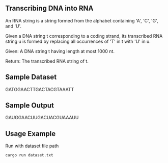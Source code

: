 Transcribing DNA into RNA
--
An RNA string is a string formed from the alphabet containing 'A', 'C', 'G', and 'U'.

Given a DNA string t corresponding to a coding strand, its transcribed RNA string u is formed by replacing all occurrences of 'T' in t with 'U' in u.

Given: A DNA string t having length at most 1000 nt.

Return: The transcribed RNA string of t.

Sample Dataset
---
GATGGAACTTGACTACGTAAATT

Sample Output
---
GAUGGAACUUGACUACGUAAAUU

Usage Example
---

Run with dataset file path

```sh
cargo run dataset.txt
```
